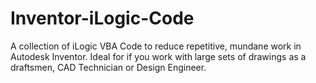 # Inventor-iLogic-Code
A collection of iLogic VBA Code to reduce repetitive, mundane work in Autodesk Inventor. Ideal for if you work with large sets of drawings as a draftsmen, CAD Technician or Design Engineer.
